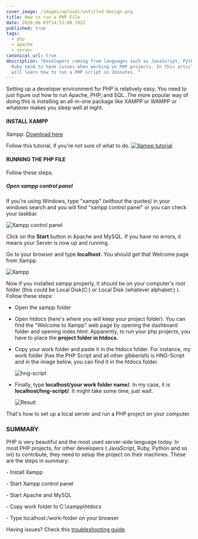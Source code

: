 ```yaml
---
cover_image: /images/uploads/untitled-design.png
title: How to run a PHP File
date: 2020-06-03T14:53:09.782Z
published: true
tags:
  - php
  - apache
  - server
canonical_url: true
description: "Developers coming from languages such as JavaScript, Python or
  Ruby tend to have issues when working on PHP projects. In this article, you
  will learn how to run a PHP script in 2minutes. "
---
```

Setting up a developer environment for PHP is relatively easy. You need  to just figure out how to run Apache, PHP, and SQL. The more popular way of doing this is installing an all-in-one package like XAMPP or WAMPP or whatever makes you sleep well at night. 

#### INSTALL XAMPP

Xampp: [Download here](https://www.apachefriends.org/download.html)

Follow this tutorial, if you're not sure of what to do. [![Xampp tutorial](https://res.cloudinary.com/marcomontalbano/image/upload/v1591199419/video_to_markdown/images/youtube--h6DEDm7C37A-c05b58ac6eb4c4700831b2b3070cd403.jpg)](https://www.youtube.com/watch?v=h6DEDm7C37A)

#### RUNNING THE PHP FILE

Follow these steps:

##### Open xampp control panel

If you're using Windows, type "xampp" (without the quotes) in your windows search and you will find "xampp control panel" or you can check your taskbar.

![Xampp control panel](/images/uploads/xampp1.png "Xampp control panel")

Click on the **Start** button in Apache and MySQL. If you have no errors, it means your Server is now up and running.

Go to your browser and type **localhost.** You should get that Welcome page from Xampp.

![Xampp](/images/uploads/screencapture-localhost-dashboard-2020-06-03-16_39_44.png "Welcome to Xampp")

Now if you installed xampp properly, it should be on your computer's root folder (this could be Local Disk(C:) or Local Disk (whatever alphabet:) ).  Follow these steps:

* Open the xampp folder
* Open htdocs (here's  where you will keep your project folder). You can find the "Welcome to Xampp" web page by opening the dashboard folder and opening index.html. Apparently, to run your php projects, you have to place the **project folder in htdocs.**
* Copy your work folder and paste it in the htdocs folder. For instance, my work folder (has the PHP Script and all other gibberish) is HNG-Script and in the image below, you can find it in the htdocs folder.

  ![hng-script](/images/uploads/hng-script.png "My work folder")
* Finally, type **localhost/your work folder name/**. In my case, it is **localhost/hng-script/**. It might take some time, just wait.

  ![Result](/images/uploads/xampp2.png "PHP PROJECT IS LIVE!!!")

That's how to set up a local server and run a PHP project on your  computer.

### SUMMARY

PHP is very beautiful and the most used server-side language today. In most PHP projects, for other developers ( JavaScript, Ruby, Python and so on)  to contribute, they need to setup the project on their machines. These are the steps in summary:

\- Install Xampp

\- Start Xampp control panel

\- Start Apache and MySQL

\- Copy work folder to C:\xampp\htdocs

\- Type localhost:/work-folder on your browser

Having issues? Check this [troubleshooting guide](https://premium.wpmudev.org/blog/troubleshooting-xampp/).
